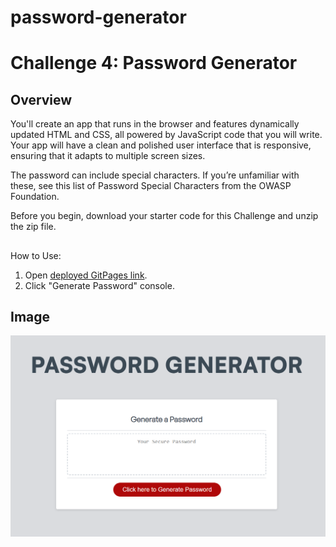# password-generator

# Challenge 4: Password Generator
## Overview
You'll create an app that runs in the browser and features dynamically updated HTML and CSS, all powered by JavaScript code that you will write. Your app will have a clean and polished user interface that is responsive, ensuring that it adapts to multiple screen sizes.

The password can include special characters. If you’re unfamiliar with these, see this list of Password Special Characters from the OWASP Foundation.

Before you begin, download your starter code for this Challenge and unzip the zip file.


##
How to Use:
1. Open <a href="https://jg2002-j.github.io/password-generator/">deployed GitPages link</a>.
2. Click "Generate Password" console.

## Image
<img src="./Screenshot 2024-01-23 174657.png">